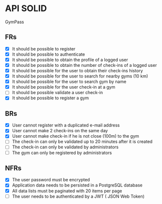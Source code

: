 # API SOLID

GymPass

## FRs

- [x] It should be possible to register
- [x] It should be possible to authenticate
- [x] It should be possible to obtain the profile of a logged user
- [x] It should be possible to obtain the number of check-ins of a logged user
- [x] It should be possible for the user to obtain their check-ins history
- [x] It should be possible for the user to search for nearby gyms (10 km)
- [x] It should be possible for the user to search gym by name
- [x] It should be possible for the user check-in at a gym
- [ ] It should be possible validate a user check-in
- [x] It should be possible to register a gym

## BRs

- [x] User cannot register with a duplicated e-mail address
- [x] User cannot make 2 check-ins on the same day
- [x] User cannot make check-in if he is not close (100m) to the gym
- [ ] The check-in can only be validated up to 20 minutes after it is created
- [ ] The check-in can only be validated by administrators
- [ ] The gym can only be registered by administrators
  
## NFRs

- [x] The user password must be encrypted
- [x] Application data needs to be persisted in a PostgreSQL database
- [x] All data lists must be paginated with 20 items per page
- [ ] The user needs to be authenticated by a JWT ( JSON Web Token)